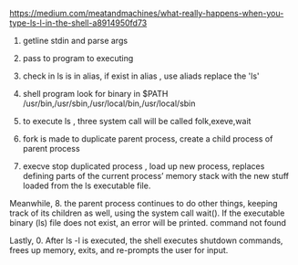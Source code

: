 https://medium.com/meatandmachines/what-really-happens-when-you-type-ls-l-in-the-shell-a8914950fd73

1. getline stdin and parse args

2. pass to program to executing 

3. check in ls is in alias, if exist in alias , use aliads replace the 'ls'

4. shell program look for binary in $PATH /usr/bin,/usr/sbin,/usr/local/bin,/usr/local/sbin

5. to execute ls , three system call will be called folk,exeve,wait 

6. fork is made to duplicate parent process, create a child process of parent process 

7. execve stop duplicated process , load up new process, replaces defining parts of the current process’ memory stack with the new stuff loaded from the ls executable file.

Meanwhile,
8. the parent process continues to do other things, keeping track of its children as well, using the system call wait().
If the executable binary (ls) file does not exist, an error will be printed. command not found

Lastly,
0. After ls -l is executed, the shell executes shutdown commands, frees up memory, exits, and re-prompts the user for input.

